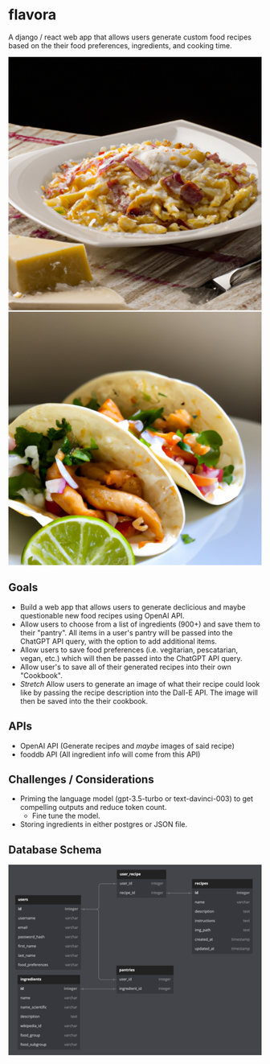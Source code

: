 # flavora

A django / react web app that allows users generate custom food recipes based on
the their food preferences, ingredients, and cooking time.

![img](images/recipe_images/recipe_1_realistic_512_2.png) ![img](images/recipe_images/recipe_6_realistic_512.png)

## Goals

- Build a web app that allows users to generate declicious and maybe
  questionable new food recipes using OpenAI API.
- Allow users to choose from a list of ingredients (900+) and save them to their
  "pantry". All items in a user's pantry will be passed into the ChatGPT API
  query, with the option to add additional items.
- Allow users to save food preferences (i.e. vegitarian, pescatarian, vegan,
  etc.) which will then be passed into the ChatGPT API query.
- Allow user's to save all of their generated recipes into their own "Cookbook".
- _Stretch_ Allow users to generate an image of what their recipe could look
  like by passing the recipe description into the Dall-E API. The image will
  then be saved into the their cookbook.

## APIs

- OpenAI API (Generate recipes and _maybe_ images of said recipe)
- fooddb API (All ingredient info will come from this API)

## Challenges / Considerations

- Priming the language model (gpt-3.5-turbo or text-davinci-003) to get
  compelling outputs and reduce token count.
  - Fine tune the model.
- Storing ingredients in either postgres or JSON file.

## Database Schema

![img](images/db_schema.png)
